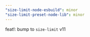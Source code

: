 ```yaml
---
"size-limit-node-esbuild": minor
"size-limit-preset-node-lib": minor
---
```


feat!: bump to `size-limit` v11
